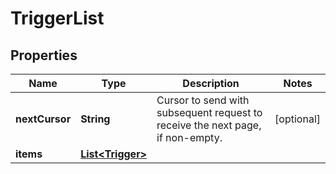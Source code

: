 
# TriggerList

## Properties
Name | Type | Description | Notes
------------ | ------------- | ------------- | -------------
**nextCursor** | **String** | Cursor to send with subsequent request to receive the next page, if non-empty. |  [optional]
**items** | [**List&lt;Trigger&gt;**](Trigger.md) |  | 



